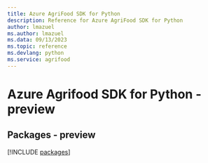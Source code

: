 ```yaml
---
title: Azure AgriFood SDK for Python
description: Reference for Azure AgriFood SDK for Python
author: lmazuel
ms.author: lmazuel
ms.data: 09/13/2023
ms.topic: reference
ms.devlang: python
ms.service: agrifood
---
```

# Azure Agrifood SDK for Python - preview
## Packages - preview
[!INCLUDE [packages](agrifood-index.md)]
